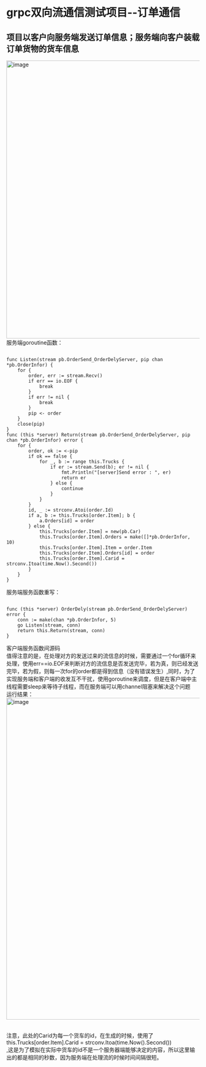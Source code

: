# grpc双向流通信测试项目--订单通信
## 项目以客户向服务端发送订单信息；服务端向客户装载订单货物的货车信息
<img width="724" alt="image" src="https://user-images.githubusercontent.com/96430610/198008231-7a47fc2c-77ee-4d3f-820b-a0b9ff6c7a5a.png">
服务端goroutine函数：<br>

```

func Listen(stream pb.OrderSend_OrderDelyServer, pip chan *pb.OrderInfor) {
	for {
		order, err := stream.Recv()
		if err == io.EOF {
			break
		}
		if err != nil {
			break
		}
		pip <- order
	}
	close(pip)
}
func (this *server) Return(stream pb.OrderSend_OrderDelyServer, pip chan *pb.OrderInfor) error {
	for {
		order, ok := <-pip
		if ok == false {
			for _, b := range this.Trucks {
				if er := stream.Send(b); er != nil {
					fmt.Println("[server]Send error : ", er)
					return er
				} else {
					continue
				}
			}
		}
		id, _ := strconv.Atoi(order.Id)
		if a, b := this.Trucks[order.Item]; b {
			a.Orders[id] = order
		} else {
			this.Trucks[order.Item] = new(pb.Car)
			this.Trucks[order.Item].Orders = make([]*pb.OrderInfor, 10)
			this.Trucks[order.Item].Item = order.Item
			this.Trucks[order.Item].Orders[id] = order
			this.Trucks[order.Item].Carid = strconv.Itoa(time.Now().Second())
		}
	}
}

```

服务端服务函数重写：

```

func (this *server) OrderDely(stream pb.OrderSend_OrderDelyServer) error {
	conn := make(chan *pb.OrderInfor, 5)
	go Listen(stream, conn)
	return this.Return(stream, conn)
}

```

客户端服务函数间源码<br>
值得注意的是，在处理对方的发送过来的流信息的时候，需要通过一个for循环来处理，使用err==io.EOF来判断对方的流信息是否发送完毕，若为真，则已经发送完毕，若为假，则每一次for的order都是得到信息（没有错误发生）,同时，为了实现服务端和客户端的收发互不干扰，使用goroutine来调度，但是在客户端中主线程需要sleep来等待子线程，而在服务端可以用channel阻塞来解决这个问题<br>
运行结果：<br>
<img width="838" alt="image" src="https://user-images.githubusercontent.com/96430610/198266513-ce5ae83c-0362-4076-9b11-4bf5d4164191.png">

<br>注意，此处的Carid为每一个货车的id，在生成的时候，使用了<br>this.Trucks[order.Item].Carid = strconv.Itoa(time.Now().Second())<br>,这是为了模拟在实际中货车的id不是一个服务器端能够决定的内容，所以这里输出的都是相同的秒数，因为服务端在处理流的时候时间间隔很短。<br>

